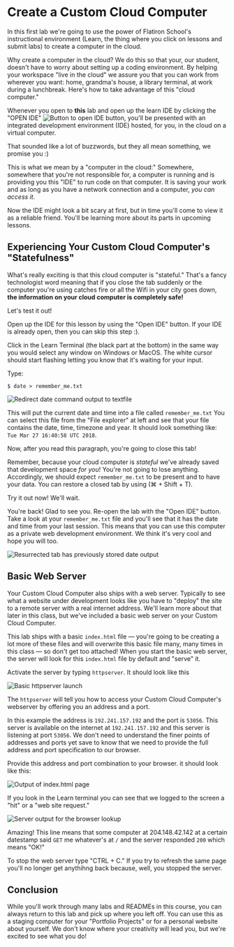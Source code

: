 # Create a Custom Cloud Computer

In this first lab we're going to use the power of Flatiron School's
instructional environment (Learn, the thing where you click on lessons and
submit labs) to create a computer in the cloud.

Why create a computer in the cloud? We do this so that your, our student,
doesn't have to worry about setting up a coding environment. By helping your
workspace "live in the cloud" we assure you that you can work from wherever you
want: home, grandma's house, a library terminal, at work during a
lunchbreak. Here's how to take advantage of this "cloud computer."

Whenever you open to **this** lab and open up the learn IDE by clicking
the "OPEN IDE" <span
style="display:inline"><img src="https://curriculum-content.s3.amazonaws.com/skills-front-end-web-development/create-a-custom-cloud-computer/open_ide.png" alt="Button to open
IDE"/></span> button, you'll be presented with an integrated development
environment (IDE) hosted, for you, in the cloud on a virtual computer.

That sounded like a lot of buzzwords, but they all mean something, we
promise you :)

This is what we mean by a "computer in the cloud:" Somewhere, somewhere
that you're not responsible for, a computer is running and is providing
you this "IDE" to run code on that computer. It is saving your work and
as long as you have a network connection and a computer, _you can access
it_.

Now the IDE might look a bit scary at first, but in time you'll come to
view it as a reliable friend. You'll be learning more about its parts in
upcoming lessons.

## Experiencing Your Custom Cloud Computer's "Statefulness"

What's really exciting is that this cloud computer is "stateful."
That's a fancy technologist word meaning that if you close the tab suddenly or
the computer you're using catches fire or all the Wifi in your city goes down,
**the information on your cloud computer is completely safe!**

Let's test it out!

Open up the IDE for this lesson by using the "Open IDE" button. If your IDE
is already open, then you can skip this step :).

Click in the Learn Terminal (the black part at the bottom) in the same way you
would select any window on Windows or MacOS. The white cursor should start
flashing letting you know that it's waiting for your input.

Type:

`$ date > remember_me.txt`

![Redirect date command output to textfile](https://curriculum-content.s3.amazonaws.com/skills-front-end-web-development/create-a-custom-cloud-computer/redir_date.png)

This will put the current date and time into a file called `remember_me.txt`
You can select this file from the "File explorer" at left and see that your
file contains the date, time, timezone and year. It should look something like:
`Tue Mar 27 16:40:58 UTC 2018`.

Now, after you read this paragraph, you're going to close this tab!

Remember, because your cloud computer is _stateful_ we've
already saved that development space _for you_! You're not going to lose anything.
Accordingly, we should expect `remember_me.txt` to be present and to have your
data. You can restore a closed tab by using (⌘ + Shift + T).

Try it out now! We'll wait.

You're back! Glad to see you. Re-open the lab with the "Open IDE" button.  Take
a look at your `remember_me.txt` file and you'll see that it has the date and
time from your last session. This means that you can use this computer as a
private web development environment.  We think it's very cool and hope you will
too.

![Resurrected tab has previously stored date output](https://curriculum-content.s3.amazonaws.com/skills-front-end-web-development/create-a-custom-cloud-computer/content_of_remember.png)

## Basic Web Server

Your Custom Cloud Computer also ships with a web server. Typically to see what
a website under development looks like you have to "deploy" the site to a
remote server with a real internet address. We'll learn more about that later
in this class, but we've included a basic web server on your Custom Cloud
Computer.

This lab ships with a basic `index.html` file &mdash; you're going to be
creating a lot more of these files and will overwrite this basic file many,
many times in this class &mdash; so don't get too attached! When you start the
basic web server, the server will look for this `index.html` file by default
and "serve" it.

Activate the server by typing `httpserver`. It should look like this

![Basic httpserver launch](https://curriculum-content.s3.amazonaws.com/skills-front-end-web-development/create-a-custom-cloud-computer/httpserver_command.png)

The `httpserver` will tell you how to access your Custom Cloud Computer's
webserver by offering you an address and a port.

In this example the address is `192.241.157.192` and the port is `53056`. This
server is available on the internet at `192.241.157.192` and this server is
listening at port `53056`. We don't need to understand the finer points of
addresses and ports yet save to know that we need to provide the full address
and port specification to our browser.

Provide this address and port combination to your browser. it should look like
this:

![Output of index.html page](https://curriculum-content.s3.amazonaws.com/skills-front-end-web-development/create-a-custom-cloud-computer/basic_index_html_display.png)

If you look in the Learn terminal you can see that we logged to the screen a
"hit" or a "web site request."

![Server output for the browser lookup](https://curriculum-content.s3.amazonaws.com/skills-front-end-web-development/create-a-custom-cloud-computer/server_output.png)

Amazing! This line means that some computer at 204.148.42.142 at a certain
datestamp said `GET` me whatever's at `/` and the server responded `200` which
means "OK!"

To stop the web server type "CTRL + C." If you try to refresh the same page
you'll no longer get anythihng back because, well, you stopped the server.

## Conclusion

While you'll work through many labs and READMEs in this course, you can always
return to this lab and pick up where you left off. You can use this as a
staging computer for your "Portfolio Projects" or for a personal website about
yourself. We don't know where your creativity will lead you, but we're excited
to see what you do!
